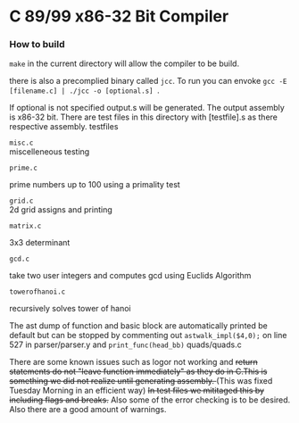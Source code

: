 # C 89/99  x86-32 Bit Compiler

### How to build
```make```
in the current directory will allow the compiler to be build.

there is also a precomplied binary called ```jcc```.
To run you can envoke ```gcc -E [filename.c] | ./jcc -o [optional.s] ```.

If optional is not specified output.s will be generated. The output assembly is x86-32 bit. There are test files in this directory with [testfile].s as there respective assembly. 
testfiles

```misc.c```  
miscelleneous testing

```prime.c```  

prime numbers up to 100 using a primality test

```grid.c```  
2d grid assigns and printing

```matrix.c```

3x3 determinant 

```gcd.c```

take two user integers and computes gcd using Euclids Algorithm

```towerofhanoi.c``` 

recursively solves tower of hanoi

The ast dump of function and basic block are automatically printed be default but can be stopped by commenting out ```astwalk_impl($4,0);``` on line 527 in parser/parser.y and ```print_func(head_bb)```
quads/quads.c

There are some known issues such as logor not working and  <del> return statements do not "leave function immediately" as they do in C.This is something we did not realize until generating assembly.  </del> (This was fixed Tuesday Morning in an efficient way) <del> In test files we mititaged this by including flags  and breaks.</del> Also some of the error checking is to be desired. Also there are a good amount of warnings.
